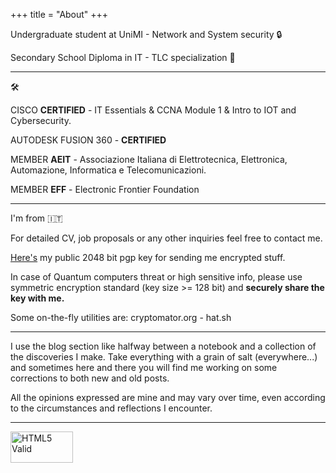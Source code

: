 +++
title = "About"
+++

Undergraduate student at UniMI - Network and System security &#128274;

Secondary School Diploma in IT - TLC specialization &#128225;

-------

&#128736;

CISCO **CERTIFIED** - IT Essentials & CCNA Module 1 & Intro to IOT and Cybersecurity.

AUTODESK FUSION 360 - **CERTIFIED**

MEMBER **AEIT** - Associazione Italiana di Elettrotecnica, Elettronica, Automazione, Informatica e Telecomunicazioni.

MEMBER **EFF** - Electronic Frontier Foundation

-------

I'm from 🇮🇹

For detailed CV, job proposals or any other inquiries feel free to contact me. 

<a href="https://www.fumagalli-mf.vision/pgp-key.txt">Here's</a> my public 2048 bit pgp key for sending me encrypted stuff.

In case of Quantum computers threat or high sensitive info, please use symmetric encryption standard (key size >= 128 bit) and **securely share the key with me.**

Some on-the-fly utilities are: cryptomator.org - hat.sh

-------

I use the blog section like halfway between a notebook and a collection of the discoveries I make. Take everything with a grain of salt (everywhere...) and sometimes here and there you will find me working on some corrections to both new and old posts.

All the opinions expressed are mine and may vary over time, even according to the circumstances and reflections I encounter.

-------

<a href="https://html5.validator.nu/?doc=https%3A%2F%2Ffumagalli-mf.vision%2F">
    <img src="img/v.svg" alt="HTML5 Valid" viewBox="0 0 60 55" width="100" height="50" id="htmlvalid"/>
</a>
